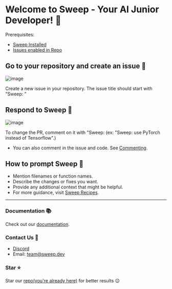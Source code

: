 # Welcome to Sweep - Your AI Junior Developer! 🎉

Prerequisites: 
- [Sweep Installed](https://github.com/apps/sweep-ai)
- [Issues enabled in Repo](https://docs.github.com/en/repositories/managing-your-repositorys-settings-and-features/enabling-features-for-your-repository/enabling-or-disabling-github-discussions-for-a-repository)

## Go to your repository and create an issue 🐞

![image](https://github.com/sweepai/sweep/assets/44910023/68b345eb-0ae5-455e-a1a3-c388b1f032f6)

Create a new issue in your repository. The issue title should start with "Sweep: "

## Respond to Sweep 💬
![image](https://github.com/sweepai/sweep/assets/44910023/9323aa0c-0f32-4da1-89bc-418e44372d8b)

To change the PR, comment on it with "Sweep: (ex: "Sweep: use PyTorch instead of Tensorflow".)
- You can also comment in the issue and code. See [Commenting](https://docs.sweep.dev/commenting).

## How to prompt Sweep 📝

* Mention filenames or function names.
* Describe the changes or fixes you want.
* Provide any additional context that might be helpful.
* For more guidance, visit [Sweep Recipes](https://docs.sweep.dev/recipes).

---

### Documentation 📚

Check out our [documentation](https://docs.sweep.dev/).

### Contact Us 👥
- [Discord](https://discord.com/invite/sweep-ai)
- Email: team@sweep.dev

### Star ⭐
Star our [repo(you're already here)](https://github.com/sweepai/sweep) for better results 😉
